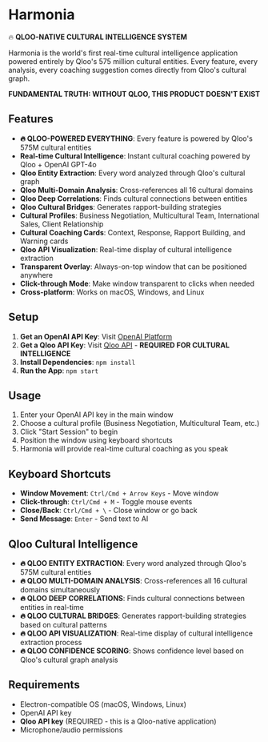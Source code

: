 
# Harmonia


🔥 **QLOO-NATIVE CULTURAL INTELLIGENCE SYSTEM**

Harmonia is the world's first real-time cultural intelligence application powered entirely by Qloo's 575 million cultural entities. Every feature, every analysis, every coaching suggestion comes directly from Qloo's cultural graph.

**FUNDAMENTAL TRUTH: WITHOUT QLOO, THIS PRODUCT DOESN'T EXIST**

## Features

- **🔥 QLOO-POWERED EVERYTHING**: Every feature is powered by Qloo's 575M cultural entities
- **Real-time Cultural Intelligence**: Instant cultural coaching powered by Qloo + OpenAI GPT-4o
- **Qloo Entity Extraction**: Every word analyzed through Qloo's cultural graph
- **Qloo Multi-Domain Analysis**: Cross-references all 16 cultural domains
- **Qloo Deep Correlations**: Finds cultural connections between entities
- **Qloo Cultural Bridges**: Generates rapport-building strategies
- **Cultural Profiles**: Business Negotiation, Multicultural Team, International Sales, Client Relationship
- **Cultural Coaching Cards**: Context, Response, Rapport Building, and Warning cards
- **Qloo API Visualization**: Real-time display of cultural intelligence extraction
- **Transparent Overlay**: Always-on-top window that can be positioned anywhere
- **Click-through Mode**: Make window transparent to clicks when needed
- **Cross-platform**: Works on macOS, Windows, and Linux

## Setup

1. **Get an OpenAI API Key**: Visit [OpenAI Platform](https://platform.openai.com/api-keys)
2. **Get a Qloo API Key**: Visit [Qloo API](https://qloo.com) - **REQUIRED FOR CULTURAL INTELLIGENCE**
3. **Install Dependencies**: `npm install`
4. **Run the App**: `npm start`

## Usage

1. Enter your OpenAI API key in the main window
2. Choose a cultural profile (Business Negotiation, Multicultural Team, etc.)
3. Click "Start Session" to begin
4. Position the window using keyboard shortcuts
5. Harmonia will provide real-time cultural coaching as you speak

## Keyboard Shortcuts

- **Window Movement**: `Ctrl/Cmd + Arrow Keys` - Move window
- **Click-through**: `Ctrl/Cmd + M` - Toggle mouse events
- **Close/Back**: `Ctrl/Cmd + \` - Close window or go back
- **Send Message**: `Enter` - Send text to AI

## Qloo Cultural Intelligence

- **🔥 QLOO ENTITY EXTRACTION**: Every word analyzed through Qloo's 575M cultural entities
- **🔥 QLOO MULTI-DOMAIN ANALYSIS**: Cross-references all 16 cultural domains simultaneously
- **🔥 QLOO DEEP CORRELATIONS**: Finds cultural connections between entities in real-time
- **🔥 QLOO CULTURAL BRIDGES**: Generates rapport-building strategies based on cultural patterns
- **🔥 QLOO API VISUALIZATION**: Real-time display of cultural intelligence extraction process
- **🔥 QLOO CONFIDENCE SCORING**: Shows confidence level based on Qloo's cultural graph analysis

## Requirements

- Electron-compatible OS (macOS, Windows, Linux)
- OpenAI API key
- **Qloo API key** (REQUIRED - this is a Qloo-native application)
- Microphone/audio permissions

